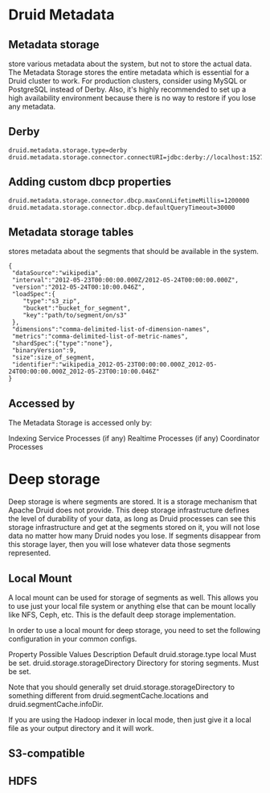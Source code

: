 # Druid Metadata

## Metadata storage
store various metadata about the system, but not to store the actual data.
The Metadata Storage stores the entire metadata which is essential for a Druid cluster to work. For production clusters, consider using MySQL or PostgreSQL instead of Derby. Also, it's highly recommended to set up a high availability environment because there is no way to restore if you lose any metadata.

## Derby
```
druid.metadata.storage.type=derby
druid.metadata.storage.connector.connectURI=jdbc:derby://localhost:1527//opt/var/druid_state/derby;create=true
```
## Adding custom dbcp properties
```
druid.metadata.storage.connector.dbcp.maxConnLifetimeMillis=1200000
druid.metadata.storage.connector.dbcp.defaultQueryTimeout=30000
```
## Metadata storage tables
stores metadata about the segments that should be available in the system.
```
{
 "dataSource":"wikipedia",
 "interval":"2012-05-23T00:00:00.000Z/2012-05-24T00:00:00.000Z",
 "version":"2012-05-24T00:10:00.046Z",
 "loadSpec":{
    "type":"s3_zip",
    "bucket":"bucket_for_segment",
    "key":"path/to/segment/on/s3"
 },
 "dimensions":"comma-delimited-list-of-dimension-names",
 "metrics":"comma-delimited-list-of-metric-names",
 "shardSpec":{"type":"none"},
 "binaryVersion":9,
 "size":size_of_segment,
 "identifier":"wikipedia_2012-05-23T00:00:00.000Z_2012-05-24T00:00:00.000Z_2012-05-23T00:10:00.046Z"
}
```

## Accessed by
The Metadata Storage is accessed only by:

Indexing Service Processes (if any)
Realtime Processes (if any)
Coordinator Processes

# Deep storage
Deep storage is where segments are stored. It is a storage mechanism that Apache Druid does not provide. This deep storage infrastructure defines the level of durability of your data, as long as Druid processes can see this storage infrastructure and get at the segments stored on it, you will not lose data no matter how many Druid nodes you lose. If segments disappear from this storage layer, then you will lose whatever data those segments represented.

## Local Mount
A local mount can be used for storage of segments as well. This allows you to use just your local file system or anything else that can be mount locally like NFS, Ceph, etc. This is the default deep storage implementation.

In order to use a local mount for deep storage, you need to set the following configuration in your common configs.

Property	Possible Values	Description	Default
druid.storage.type	local		Must be set.
druid.storage.storageDirectory		Directory for storing segments.	Must be set.

Note that you should generally set druid.storage.storageDirectory to something different from druid.segmentCache.locations and druid.segmentCache.infoDir.

If you are using the Hadoop indexer in local mode, then just give it a local file as your output directory and it will work.

## S3-compatible

## HDFS
